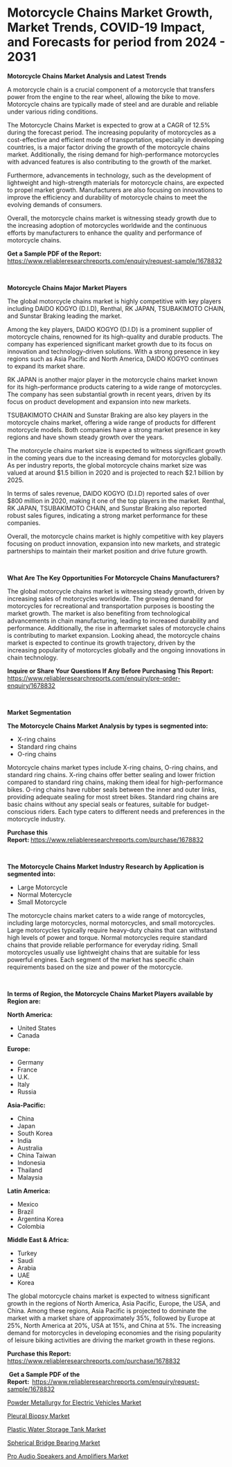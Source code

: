 <p><h1>Motorcycle Chains Market Growth, Market Trends, COVID-19 Impact, and Forecasts for period from 2024 - 2031</h1></p><p><strong>Motorcycle Chains Market Analysis and Latest Trends</strong></p>
<p><p>A motorcycle chain is a crucial component of a motorcycle that transfers power from the engine to the rear wheel, allowing the bike to move. Motorcycle chains are typically made of steel and are durable and reliable under various riding conditions.</p><p>The Motorcycle Chains Market is expected to grow at a CAGR of 12.5% during the forecast period. The increasing popularity of motorcycles as a cost-effective and efficient mode of transportation, especially in developing countries, is a major factor driving the growth of the motorcycle chains market. Additionally, the rising demand for high-performance motorcycles with advanced features is also contributing to the growth of the market.</p><p>Furthermore, advancements in technology, such as the development of lightweight and high-strength materials for motorcycle chains, are expected to propel market growth. Manufacturers are also focusing on innovations to improve the efficiency and durability of motorcycle chains to meet the evolving demands of consumers.</p><p>Overall, the motorcycle chains market is witnessing steady growth due to the increasing adoption of motorcycles worldwide and the continuous efforts by manufacturers to enhance the quality and performance of motorcycle chains.</p></p>
<p><strong>Get a Sample PDF of the Report:&nbsp;</strong> <a href="https://www.reliableresearchreports.com/enquiry/request-sample/1678832">https://www.reliableresearchreports.com/enquiry/request-sample/1678832</a></p>
<p>&nbsp;</p>
<p><strong>Motorcycle Chains Major Market Players</strong></p>
<p><p>The global motorcycle chains market is highly competitive with key players including DAIDO KOGYO (D.I.D), Renthal, RK JAPAN, TSUBAKIMOTO CHAIN, and Sunstar Braking leading the market. </p><p>Among the key players, DAIDO KOGYO (D.I.D) is a prominent supplier of motorcycle chains, renowned for its high-quality and durable products. The company has experienced significant market growth due to its focus on innovation and technology-driven solutions. With a strong presence in key regions such as Asia Pacific and North America, DAIDO KOGYO continues to expand its market share.</p><p>RK JAPAN is another major player in the motorcycle chains market known for its high-performance products catering to a wide range of motorcycles. The company has seen substantial growth in recent years, driven by its focus on product development and expansion into new markets.</p><p>TSUBAKIMOTO CHAIN and Sunstar Braking are also key players in the motorcycle chains market, offering a wide range of products for different motorcycle models. Both companies have a strong market presence in key regions and have shown steady growth over the years.</p><p>The motorcycle chains market size is expected to witness significant growth in the coming years due to the increasing demand for motorcycles globally. As per industry reports, the global motorcycle chains market size was valued at around $1.5 billion in 2020 and is projected to reach $2.1 billion by 2025.</p><p>In terms of sales revenue, DAIDO KOGYO (D.I.D) reported sales of over $800 million in 2020, making it one of the top players in the market. Renthal, RK JAPAN, TSUBAKIMOTO CHAIN, and Sunstar Braking also reported robust sales figures, indicating a strong market performance for these companies. </p><p>Overall, the motorcycle chains market is highly competitive with key players focusing on product innovation, expansion into new markets, and strategic partnerships to maintain their market position and drive future growth.</p></p>
<p>&nbsp;</p>
<p><strong>What Are The Key Opportunities For Motorcycle Chains Manufacturers?</strong></p>
<p><p>The global motorcycle chains market is witnessing steady growth, driven by increasing sales of motorcycles worldwide. The growing demand for motorcycles for recreational and transportation purposes is boosting the market growth. The market is also benefiting from technological advancements in chain manufacturing, leading to increased durability and performance. Additionally, the rise in aftermarket sales of motorcycle chains is contributing to market expansion. Looking ahead, the motorcycle chains market is expected to continue its growth trajectory, driven by the increasing popularity of motorcycles globally and the ongoing innovations in chain technology.</p></p>
<p><strong>Inquire or Share Your Questions If Any Before Purchasing This Report:</strong> <a href="https://www.reliableresearchreports.com/enquiry/pre-order-enquiry/1678832">https://www.reliableresearchreports.com/enquiry/pre-order-enquiry/1678832</a></p>
<p>&nbsp;</p>
<p><strong>Market Segmentation</strong></p>
<p><strong>The Motorcycle Chains Market Analysis by types is segmented into:</strong></p>
<p><ul><li>X-ring chains</li><li>Standard ring chains</li><li>O-ring chains</li></ul></p>
<p><p>Motorcycle chains market types include X-ring chains, O-ring chains, and standard ring chains. X-ring chains offer better sealing and lower friction compared to standard ring chains, making them ideal for high-performance bikes. O-ring chains have rubber seals between the inner and outer links, providing adequate sealing for most street bikes. Standard ring chains are basic chains without any special seals or features, suitable for budget-conscious riders. Each type caters to different needs and preferences in the motorcycle industry.</p></p>
<p><strong>Purchase this Report:&nbsp;</strong><a href="https://www.reliableresearchreports.com/purchase/1678832">https://www.reliableresearchreports.com/purchase/1678832</a></p>
<p>&nbsp;</p>
<p><strong>The Motorcycle Chains Market Industry Research by Application is segmented into:</strong></p>
<p><ul><li>Large Motorcycle</li><li>Normal Motercycle</li><li>Small Motorcycle</li></ul></p>
<p><p>The motorcycle chains market caters to a wide range of motorcycles, including large motorcycles, normal motorcycles, and small motorcycles. Large motorcycles typically require heavy-duty chains that can withstand high levels of power and torque. Normal motorcycles require standard chains that provide reliable performance for everyday riding. Small motorcycles usually use lightweight chains that are suitable for less powerful engines. Each segment of the market has specific chain requirements based on the size and power of the motorcycle.</p></p>
<p>&nbsp;</p>
<p><strong>In terms of Region, the Motorcycle Chains Market Players available by Region are:</strong></p>
<p>
    <p> <strong> North America: </strong>
        <ul>
            <li>United States</li>
            <li>Canada</li>
        </ul>
        </p> 
    <p> <strong> Europe: </strong>
        <ul>
            <li>Germany</li>
            <li>France</li>
            <li>U.K.</li>
            <li>Italy</li>
            <li>Russia</li>
        </ul>
        </p> 
    <p> <strong> Asia-Pacific: </strong>
        <ul>
            <li>China</li>
            <li>Japan</li>
            <li>South Korea</li>
            <li>India</li>
            <li>Australia</li>
            <li>China Taiwan</li>
            <li>Indonesia</li>
            <li>Thailand</li>
            <li>Malaysia</li>
        </ul>
        </p> 
    <p> <strong> Latin America: </strong>
        <ul>
            <li>Mexico</li>
            <li>Brazil</li>
            <li>Argentina Korea</li>
            <li>Colombia</li>
        </ul>
        </p> 
    <p> <strong> Middle East & Africa: </strong>
        <ul>
            <li>Turkey</li>
            <li>Saudi</li>
            <li>Arabia</li>
            <li>UAE</li>
            <li>Korea</li>
        </ul>
    </p>
    </p>
<p><p>The global motorcycle chains market is expected to witness significant growth in the regions of North America, Asia Pacific, Europe, the USA, and China. Among these regions, Asia Pacific is projected to dominate the market with a market share of approximately 35%, followed by Europe at 25%, North America at 20%, USA at 15%, and China at 5%. The increasing demand for motorcycles in developing economies and the rising popularity of leisure biking activities are driving the market growth in these regions.</p></p>
<p><strong>Purchase this Report: </strong><a href="https://www.reliableresearchreports.com/purchase/1678832">https://www.reliableresearchreports.com/purchase/1678832</a></p>
<p>&nbsp;<strong>Get a Sample PDF of the Report:&nbsp;&nbsp;</strong><a href="https://www.reliableresearchreports.com/enquiry/request-sample/1678832">https://www.reliableresearchreports.com/enquiry/request-sample/1678832</a></p>
<p><strong></strong></p>
<p><p><a href="https://issuu.com/reportprime-2/docs/powder-metallurgy-for-electric-vehicles-market-siz">Powder Metallurgy for Electric Vehicles Market</a></p><p><a href="https://medium.com/@caylawisoky8698/pleural-biopsy-market-analysis-its-cagr-market-segmentation-and-global-industry-overview-257be678daed">Pleural Biopsy Market</a></p><p><a href="https://medium.com/@caylawisoky8698/plastic-water-storage-tank-market-the-key-to-successful-business-strategy-forecast-till-2031-6c6f4f0682e8">Plastic Water Storage Tank Market</a></p><p><a href="https://github.com/lababdou/Market-Research-Report-List-2/blob/main/spherical-bridge-bearing-market.md">Spherical Bridge Bearing Market</a></p><p><a href="https://issuu.com/reportprime-2/docs/pro-audio-speakers-and-amplifiers-market-size-2030">Pro Audio Speakers and Amplifiers Market</a></p></p>